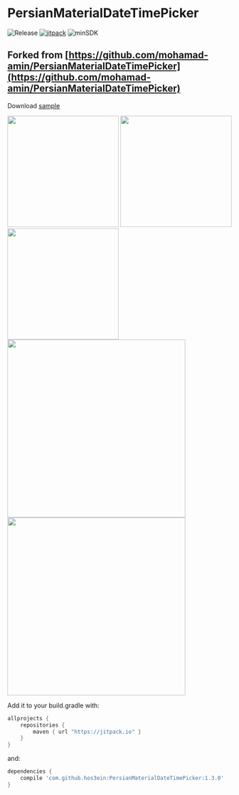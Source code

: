 # PersianMaterialDateTimePicker

![Release](https://img.shields.io/github/release/hos3ein/PersianMaterialDateTimePicker.svg?maxAge=1593130)
[![jitpack](https://jitpack.io/v/hos3ein/PersianMaterialDateTimePicker.svg)](https://jitpack.io/#hos3ein/PersianMaterialDateTimePicker)
![minSDK](https://img.shields.io/badge/minSDK-14-red.svg)

## Forked from [https://github.com/mohamad-amin/PersianMaterialDateTimePicker](https://github.com/mohamad-amin/PersianMaterialDateTimePicker)

Download [sample](/resources/PersianMaterialDateTimePicker.apk)

<img src="https://cdn.rawgit.com/hos3ein/PersianMaterialDateTimePicker/master/resources/Screenshot_1.png" width=250>
<img src="https://cdn.rawgit.com/hos3ein/PersianMaterialDateTimePicker/master/resources/Screenshot_2.png" width=250>
<img src="https://cdn.rawgit.com/hos3ein/PersianMaterialDateTimePicker/master/resources/Screenshot_3.png" width=250>

<img src="https://cdn.rawgit.com/hos3ein/PersianMaterialDateTimePicker/master/resources/Screenshot_4.png" width=400>
<img src="https://cdn.rawgit.com/hos3ein/PersianMaterialDateTimePicker/master/resources/Screenshot_5.png" width=400>


Add it to your build.gradle with:
```gradle
allprojects {
    repositories {
        maven { url "https://jitpack.io" }
    }
}
```
and:

```gradle
dependencies {
    compile 'com.github.hos3ein:PersianMaterialDateTimePicker:1.3.0'
}
```